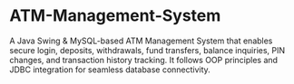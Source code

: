 # ATM-Management-System
A Java Swing &amp; MySQL-based ATM Management System that enables secure login, deposits, withdrawals, fund transfers, balance inquiries, PIN changes, and transaction history tracking. It follows OOP principles and JDBC integration for seamless database connectivity.
